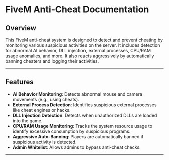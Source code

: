 # FiveM Anti-Cheat Documentation

## Overview

This FiveM anti-cheat system is designed to detect and prevent cheating by monitoring various suspicious activities on the server. It includes detection for abnormal AI behavior, DLL injection, external processes, CPU/RAM usage anomalies, and more. It also reacts aggressively by automatically banning cheaters and logging their activities.

---

## Features

- **AI Behavior Monitoring**: Detects abnormal mouse and camera movements (e.g., using cheats).
- **External Process Detection**: Identifies suspicious external processes like cheat engines or hacks.
- **DLL Injection Detection**: Detects when unauthorized DLLs are loaded into the game.
- **CPU/RAM Usage Monitoring**: Tracks the system resource usage to identify excessive consumption by suspicious programs.
- **Aggressive Auto-Banning**: Players are automatically banned if suspicious activity is detected.
- **Admin Whitelist**: Allows admins to bypass anti-cheat checks.

---

